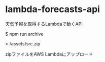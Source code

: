 # lambda-forecasts-api
天気予報を取得するLambdaで動くAPI

$ npm run archive

\> /assets/src.zip

zipファイルをAWS Lambdaにアップロード
